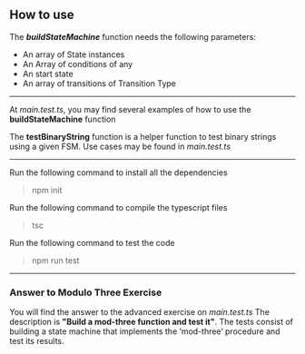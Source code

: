 ## How to use

The ***buildStateMachine*** function needs the following parameters:
- An array of State instances
- An Array of conditions of any
- An start state
- An array of transitions of Transition Type


---
At *main.test.ts*, you may find several examples of how to use the **buildStateMachine** function

The **testBinaryString** function is a helper function to test binary strings using a given FSM.
Use cases may be found in *main.test.ts*

---
Run the following command to install all the dependencies
>npm init

Run the following command to compile the typescript files
>tsc

Run the following command to test the code
>npm run test

---

### Answer to Modulo Three Exercise

You will find the answer to the advanced exercise on *main.test.ts*
The description is **"Build a mod-three function and test it"**.
The tests consist of building a state machine that implements the ‘mod-three’ procedure and test its results.
